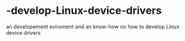 # -develop-Linux-device-drivers
an developement eviroment and an know-how on how to  develop Linux device drivers

